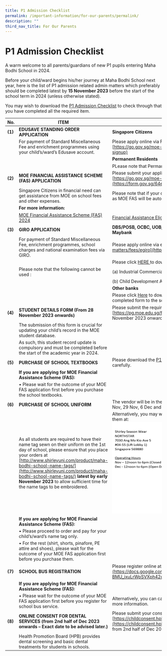 ```yaml
---
title: P1 Admission Checklist
permalink: /important-information/for-our-parents/permalink/
description: ""
third_nav_title: For Our Parents
---
```

# **P1 Admission Checklist**

A warm welcome to all parents/guardians of new P1 pupils entering Maha Bodhi School in 2024. 

Before your child/ward begins his/her journey at Maha Bodhi School next year, here is the list of P1 admission related admin matters which preferably should be completed latest by **15 November 2023** before the start of the school term in 2024 (unless otherwise stated).

You may wish to download the [P1 Admission Checklist](/files/p1%20admission%20checklist%202024.pdf) to check through that you have completed all the required item.


| **No.**| **ITEM**| **INSTRUCTIONS**|
| -------- | -------- | -------- | 
| **(1)**| **EDUSAVE STANDING ORDER APPLICATION**| **Singapore Citizens**| |
| | For payment of Standard Miscellaneous Fee and enrichment programmes using your child’s/ward’s Edusave account.| Please apply online via FormSG (SingPass login required) at [https://go.gov.sg/moe-edusave-signup](https://go.gov.sg/moe-edusave-signup)
| |  | **Permanent Residents** |
|  | | PLease note that Permanent Residents are not eligible for Edusave deduction. |  |
| **(2)**| **MOE FINANCIAL ASSISTANCE SCHEME (FAS) APPLICATION**| Please submit your application online (SingPass Login required) at [https://go.gov.sg/moe-efas](https://form.gov.sg/64e2f8f73f582600139f54ac) |  |
|      | Singapore Citizens in financial need can get assistance from MOE on school fees and other expenses.| Please note that if your child is a ComCare recipient, you do not need to apply as MOE FAS will be auto-granted to ComCare beneficiaries.| 
|  | **For more information:** | |
|  | [MOE Financial Assistance Scheme (FAS) 2024](/files/moe%20financial%20assistance%20scheme%20(fas)%202024%20v1.pdf) | [Financial Assistance Eligibility Checker](https://www.moe.gov.sg/financial-matters/financial-assistance) |
| **(3)**| **GIRO APPLICATION**| **DBS/POSB, OCBC, UOB, HSBC, Standard Chartered Bank, Bank of China, Maybank**|
|  | For payment of Standard Miscellaneous Fee, enrichment programmes, school charges and national examination fees via GIRO.  |Please apply online via eGIRO  at [https://www.moe.gov.sg/financial-matters/fees/egiro](https://www.moe.gov.sg/financial-matters/fees/egiro) |
|  | | Please click [HERE ](/files/user%20guide%20for%20egiro%20application%20as%20at%204th%20sep%202023.pdf) to download the eGIRO User Guide. |
| |   Please note that the following cannot be used :  | (a) Industrial Commercial Bank of China (ICBC) | |
|  | |(b) Child Development Account (Baby Bonus Scheme)  |
|  |  | **Other banks** |
|  |  | Please click [Here](/files/to%20join%20giro%20with%20moe,%20bank%20account%20holder%20can%20use%20the%20following%20methods%20below.pdf) to download the GIRO application form and submit the completed form to the school General Office (Mon to Fri 8am to 5pm). |
| **(4)** | **STUDENT DETAILS FORM (From 28 November 2023 onwards)** | Please submit the required details at (SingPass Login required)  [https://pg.moe.edu.sg/forms/sdf](https://pg.moe.edu.sg/forms/sdf)  from 28 November 2023 onwards. |
|  | The submission of this form is crucial for updating your child’s record in the MOE student database. |  |
|  |  As such, this student record update is compulsory and must be completed before the start of the academic year in 2024. |  |
| **(5)** | **PURCHASE OF SCHOOL TEXTBOOKS** | Please download the [P1 Textbook List](/files/2024%20p1%20school%20textbooks%20list.pdf) and read the ordering instructions carefully. |
|  | **If you are applying for MOE Financial Assistance Scheme (FAS):**|  |
|  | •	Please wait for the outcome of your MOE FAS application first before you purchase the school textbooks. |  |
| **(6)**| **PURCHASE OF SCHOOL UNIFORM** | The vendor will be in the school to sell school uniforms from 9am to 3pm on 28 Nov, 29 Nov, 6 Dec and 11 Dec 2023. |
|  | As all students are required to have their name tag sewn on their uniform on the 1st day of school, please ensure that you place your orders at [http://www.shirleyuni.com/product/maha-bodhi-school-name-tags/](http://www.shirleyuni.com/product/maha-bodhi-school-name-tags/) **latest by early November 2023** to allow sufficient time for the name tags to be embroidered. |Alternatively, you may wish to purchase online at www.shirleyuni.com or visit them at: ![Shirley Season Address & Operation Hours](/images/shirley%20season%20address%20&%20operation%20hours.jpg)
|  | **If you are applying for MOE Financial Assistance Scheme (FAS):** |  |
|  | •	Please proceed to order and pay for your child’s/ward’s name tag only. |  |
|  | •	For the rest (shirt, shorts, pinafore, PE attire and shoes), please wait for the outcome of your MOE FAS application first before you purchase them. |
| **(7)** | **SCHOOL BUS REGISTRATION** | Please register online at [https://forms.gle/EriDn2Np1rHkfXn49](https://docs.google.com/forms/d/e/1FAIpQLSeoHnH7vxE0-BMU_ixuLrWpSVXph42qqJZtcptBY_TNdMPuvQ/viewform) |
|  | **If you are applying for MOE Financial Assistance Scheme (FAS):** |  |
|  | •	Please wait for the outcome of your MOE FAS application first before you register for school bus service. | Alternatively, you can call Ms Neo (8428 1061) or Mr Neo (6445 8088) for more information. |
| **(8)** | **ONLINE CONSENT FOR DENTAL SERVICES** **(from 2nd half of Dec 2023 onwards – Exact date to be advised later.)**  | Please submit your consent online at (SingPass Login required)  [https://childconsent.hpb.gov.sg/ship/process/SHIP/OnlineChildConsentPortal](https://childconsent.hpb.gov.sg/ship/process/SHIP/OnlineChildConsentPortal) from 2nd half of Dec 2023 onwards – Exact date to be advised later. |
|  | Health Promotion Board (HPB) provides dental screening and basic dental treatments for students in schools. |  |